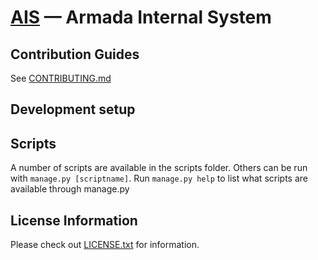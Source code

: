 # [AIS](http://ais.armada.nu/) — Armada Internal System

## Contribution Guides

See [CONTRIBUTING.md](CONTRIBUTING.md)

## Development setup

## Scripts

A number of scripts are available in the scripts folder. Others can be run with `manage.py [scriptname]`. Run `manage.py help` to list what scripts are available through manage.py

## License Information

Please check out [LICENSE.txt](LICENSE.txt) for information.
